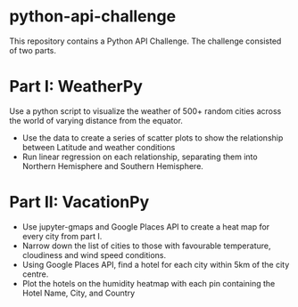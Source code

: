 # python-api-challenge

This repository contains a Python API Challenge. The challenge consisted of two parts.

# Part I: WeatherPy
Use a python script to visualize the weather of 500+ random cities across the world of varying distance from the equator.
* Use the data to create a series of scatter plots to show the relationship between Latitude and weather conditions
* Run linear regression on each relationship, separating them into Northern Hemisphere and Southern Hemisphere.


# Part II: VacationPy
* Use jupyter-gmaps and Google Places API to create a heat map for every city from part I.
* Narrow down the list of cities to those with favourable temperature, cloudiness and wind speed conditions.
* Using Google Places API, find a hotel for each city within 5km of the city centre.
* Plot the hotels on the humidity heatmap with each pin containing the Hotel Name, City, and Country
